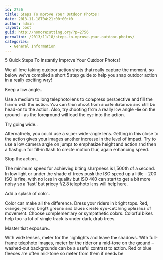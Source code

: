 ```yaml
---
id: 2756
title: Steps To mprove Your Outdoor Photos!
date: 2013-11-18T04:21:00+00:00
author: admin
layout: post
guid: http://nomorecutting.org/?p=2756
permalink: /2013/11/18/steps-to-mprove-your-outdoor-photos/
categories:
  - General Information
---
```

5 Quick Steps To Instantly Improve Your Outdoor Photos!
  
We all love taking outdoor action shots that really capture the moment, so below we&#8217;ve compiled a short 5 step guide to help you snap outdoor action in a really exciting way!
  
Keep a low angle..
  
Use a medium to long telephoto lens to compress perspective and fill the frame with the action. You can then shoot from a safe distance and still be head-on to the action. Also, try shooting from a really low angle -lie on the ground &#8211; as the foreground will lead the eye into the action.
  
Try going wide..
  
Alternatively, you could use a super wide-angle lens. Getting in this close to the action gives your images another increase in the level of impact. Try to use a low camera angle on jumps to emphasize height and action and then a flashgun for fill-in flash to create motion blur, again enhancing speed.
  
Stop the action..
  
The minimum speed for achieving biting sharpness is l/500th of a second. In low light or under the shade of trees push the ISO speed up a little &#8211; 200 ISO is fine, with no loss in quality but ISO 400 can start to get a bit more noisy so a &#8216;fast&#8217; but pricey f/2.8 telephoto lens will help here.
  
Add a splash of color..
  
Color can make all the difference. Dress your riders in bright tops. Red, orange, yellow, bright greens and blues create eye-catching splashes of movement. Choose complementary or sympathetic colors. Colorful bikes help too -a lot of single track is under dark, drab trees.
  
Master that exposure..
  
With wide lenses, meter for the highlights and leave the shadows. With full-frame telephoto images, meter for the rider or a mid-tone on the ground &#8211; washed-out backgrounds can be a useful contrast to action. Red or blue fleeces are often mid-tone so meter from them if needs be